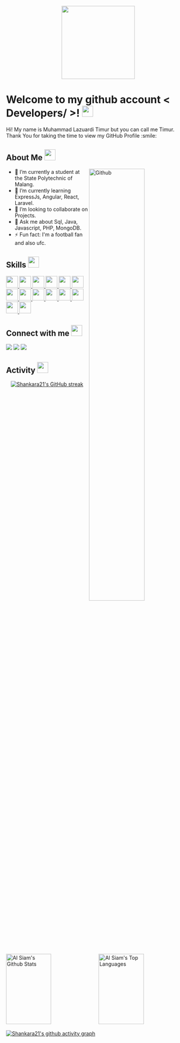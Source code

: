 <p align="center">
    <img width="200" src="https://ik.imagekit.io/siapahayo/d4f14ef7-eccf-42fc-82a1-59fed83461b9.webp?updatedAt=1679628677982">
</p>

<h1> Welcome to my github account < Developers/ >! <img src = "https://raw.githubusercontent.com/MartinHeinz/MartinHeinz/master/wave.gif" width = 30px> </h1>
<p align='center'>
</p>

<div size='20px'> Hi! My name is Muhammad Lazuardi Timur but you can call me Timur. Thank You for taking the time to view my GitHub Profile :smile: 
</div>

<h2> About Me <img src = "https://cdn-icons-png.flaticon.com/512/3357/3357329.png" height="30px"></h2>

<img width="55%" align="right" alt="Github" src="https://ik.imagekit.io/siapahayo/25273349_programmer_v_02.jpg?updatedAt=1679627832945" />

- 🔭 I’m currently a student at the State Polytechnic of Malang.
- 🌱 I’m currently learning ExpressJs, Angular, React, Laravel.
- 👯 I’m looking to collaborate on Projects.
- 💬 Ask me about Sql, Java, Javascript, PHP, MongoDB.
- ⚡ Fun fact: I'm a football fan and also ufc.

<h2> Skills <img src = "https://cdn-icons-png.flaticon.com/512/1049/1049443.png" width = 30px> </h2>
<a href= https://github.com/Shankara21?tab=repositories&q=&type=&language=python&sort= > <img width ='32px' src ='https://img.icons8.com/fluency/512/flutter.png'> </a>
<a href= https://github.com/Shankara21?tab=repositories&q=&type=&language=reactjs&sort= > <img width ='32px' src ='https://upload.wikimedia.org/wikipedia/commons/thumb/9/9a/Laravel.svg/1200px-Laravel.svg.png'> </a>
<a href= https://github.com/Shankara21?tab=repositories&q=&type=&language=javascript&sort= > <img width ='32px' src ='https://upload.wikimedia.org/wikipedia/commons/6/6a/JavaScript-logo.png'> </a>
<a href= https://github.com/Shankara21?tab=repositories&q=&type=&language=scikit&sort= > <img width ='32px' src ='https://upload.wikimedia.org/wikipedia/commons/thumb/d/d9/Node.js_logo.svg/590px-Node.js_logo.svg.png'> </a>
<a href= https://github.com/Shankara21?tab=repositories&q=&type=&language=c&sort= > <img width ='32px' src ='https://external-content.duckduckgo.com/iu/?u=https%3A%2F%2Fwww.doubleklickdesigns.com%2Fwp-content%2Fuploads%2F2020%2F07%2Freactjs-300x267.png&f=1&nofb=1&ipt=2a0ba633bb71a2a87fafbe05e1ee311c18df089bbc46d52d358e0f8e1e08e80d&ipo=images'> </a>
<a href= https://github.com/Shankara21?tab=repositories&q=&type=&language=cpp&sort= > <img width ='32px' src ='https://external-content.duckduckgo.com/iu/?u=https%3A%2F%2Fwww.mattbenton.io%2Fimg%2Flogos%2Fvue-9-logo-png-transparent-min.png&f=1&nofb=1&ipt=e909ce31156bbdb0c323b012f946d58c05c9df6bcc025f96332f24da9412e96e&ipo=images'> </a><a href= https://github.com/Shankara21?tab=repositories&q=&type=&language=cpp&sort= > <img width ='32px' src ='https://external-content.duckduckgo.com/iu/?u=https%3A%2F%2Fcdn.freebiesupply.com%2Flogos%2Flarge%2F2x%2Fangular-icon-logo-png-transparent.png&f=1&nofb=1&ipt=00c9040247a5b7e417b57329bb770227437366a50510e6cc40b1096c97ce5501&ipo=images'> </a>
<a href= https://github.com/Shankara21?tab=repositories&q=&type=&language=sqlite&sort= > <img width ='32px' src ='https://external-content.duckduckgo.com/iu/?u=https%3A%2F%2Flogos-download.com%2Fwp-content%2Fuploads%2F2016%2F09%2FPHP_logo.png&f=1&nofb=1&ipt=31fde9a14d8871a6383579cfc0258d7cce101f51176facfe5c1383385722752c&ipo=images'> </a>
<a href= https://github.com/Shankara21?tab=repositories&q=&type=&language=pytorch&sort= > <img width ='32px' src ='https://external-content.duckduckgo.com/iu/?u=https%3A%2F%2Ficon-library.com%2Fimages%2Fjava-icon-png%2Fjava-icon-png-15.jpg&f=1&nofb=1&ipt=43d64376f945d32e93ba1b7bc3313d1216f4c81005ac5acdef5fbefc1a87c0b9&ipo=images'> </a>
<a href= https://github.com/Shankara21?tab=repositories&q=&type=&language=css&sort= > <img width ='32px' src ='https://external-content.duckduckgo.com/iu/?u=https%3A%2F%2Fbrandlogos.net%2Fwp-content%2Fuploads%2F2021%2F09%2Fbootstrap-logo.png&f=1&nofb=1&ipt=990e8f2d0d966d51c0e450816fd593b0b1f5b00be3a0a786cd73962e3d95bb62&ipo=images'> </a>
<a href= https://github.com/Shankara21?tab=repositories&q=&type=&language=html&sort= > <img width ='32px' src ='https://external-content.duckduckgo.com/iu/?u=https%3A%2F%2Fcodekitapp.com%2Fimages%2Fhelp%2Ffree-tailwind-icon%402x.png&f=1&nofb=1&ipt=9749a357c876a26ea9e5036f0ec398ec91ea8721cb30b9f41ae029dd3ae8941b&ipo=images'> </a>
<a href= https://github.com/Shankara21?tab=repositories&q=&type=&language=android&sort= > <img width ='32px' src ='https://external-content.duckduckgo.com/iu/?u=https%3A%2F%2Faltyra.com%2Fwp-content%2Fuploads%2F2018%2F11%2Fmysql-logo-png-transparent.png&f=1&nofb=1&ipt=2480df3840e80cfd6a72f63b09d897f9f3efae3833c1c40186117058e7c29201&ipo=images'> </a>
<a href= https://github.com/Shankara21?tab=repositories&q=&type=&language=csharp&sort= > <img width ='32px' src ='https://external-content.duckduckgo.com/iu/?u=https%3A%2F%2F1000marcas.net%2Fwp-content%2Fuploads%2F2021%2F06%2FMongoDB-Logo.png&f=1&nofb=1&ipt=8549dad073694ec0afa9e19eff93413cc95ffbab9aff80b1d0706c0cebca0309&ipo=images'> </a>
    <a href= https://github.com/Shankara21?tab=repositories&q=&type=&language=csharp&sort= > <img width ='32px' src ='https://external-content.duckduckgo.com/iu/?u=https%3A%2F%2Fcdn.icon-icons.com%2Ficons2%2F2415%2FPNG%2F512%2Ftypescript_plain_logo_icon_146316.png&f=1&nofb=1&ipt=78d6ccc88761a275f6a16aa7fc2de31deed75cafac43c59f9ed1eb8d39ce753b&ipo=images'> </a>

<h2> Connect with me <img src='https://cdn-icons-png.flaticon.com/512/7933/7933271.png' height="30px"> </h2>

<a href="mailto:lazuardit21@gmail.com"><img src="https://img.shields.io/badge/-lazuardit21@gmail.com-D14836?style=flat&logo=Gmail&logoColor=white"/></a> <a href="https://github.com/Shankara21"><img src="https://img.shields.io/badge/-Shankara21-2B3467?style=flat&logo=github&logoColor=white"/></a> <a href="https://github.com/Shankara21"><img src="https://img.shields.io/badge/-Muhammad Lazuardi Timur-0077b5?style=flat&logo=linkedin&logoColor=white"/></a>

<h2> Activity <img src='https://cdn-icons-png.flaticon.com/512/9609/9609487.png' height="30px"> </h2>
<p align="center">
  <a href="https://github.com/Shankara21">
    <img src="https://github-readme-streak-stats.herokuapp.com/?user=Shankara21&theme=tokyonight&hide_border=true" alt="Shankara21's GitHub streak"/>
  </a>
</p>

<a> 
    <a href="https://github.com/Shankara21"><img alt="Al Siam's Github Stats" src="https://denvercoder1-github-readme-stats.vercel.app/api?username=Shankara21&show_icons=true&count_private=true&theme=tokyonight&hide_border=true" height="192px" width="49.5%"/></a>
  <a href="https://github.com/Shankara21"><img alt="Al Siam's Top Languages" src="https://denvercoder1-github-readme-stats.vercel.app/api/top-langs/?username=Shankara21&langs_count=8&layout=compact&theme=tokyonight&hide_border=true" height="192px" width="49.5%"/></a>
  <br/>
</a>

[![Shankara21's github activity graph](https://github-readme-activity-graph.cyclic.app/graph?username=Shankara21&theme=tokyo-night)](https://github.com/Shankara21/github-readme-activity-graph)
